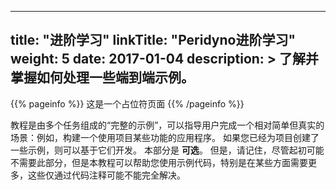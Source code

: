 
---
title: "进阶学习"
linkTitle: "Peridyno进阶学习"
weight: 5
date: 2017-01-04
description: >
  了解并掌握如何处理一些端到端示例。
---

{{% pageinfo %}}
这是一个占位符页面
{{% /pageinfo %}}

教程是由多个任务组成的“完整的示例”，可以指导用户完成一个相对简单但真实的场景：例如，构建一个使用项目某些功能的应用程序。 如果您已经为项目创建了一些示例，则可以基于它们开发。 本部分是 **可选**。 但是，请记住，尽管起初可能不需要此部分，但是本教程可以帮助您使用示例代码，特别是在某些方面需要更多，这些仅通过代码注释可能不能完全解决。


